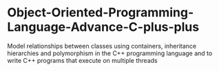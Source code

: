 # Object-Oriented-Programming-Language-Advance-C-plus-plus
 Model relationships between classes using containers, inheritance hierarchies and polymorphism in the C++ programming language and to write C++ programs that execute on multiple threads

